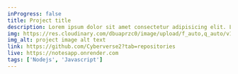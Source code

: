 ```yaml
---
inProgress: false
title: Project title
description: Lorem ipsum dolor sit amet consectetur adipisicing elit. Libero natus quaerat aliquid totam! Fugit eum porro rerum dignissimos voluptatem, suscipit illo tempore sequi ab, dolorum enim sit voluptatibus, nulla ad.  
img: https://res.cloudinary.com/dbuaprzc0/image/upload/f_auto,q_auto/v1/portfolio/xb9dfouujn5wqzmgcw9j
img_alt: project image alt text
link: https://github.com/Cyberverse2?tab=repositories
live: https://notesapp.onrender.com
tags: ['Nodejs', 'Javascript']
---
```

